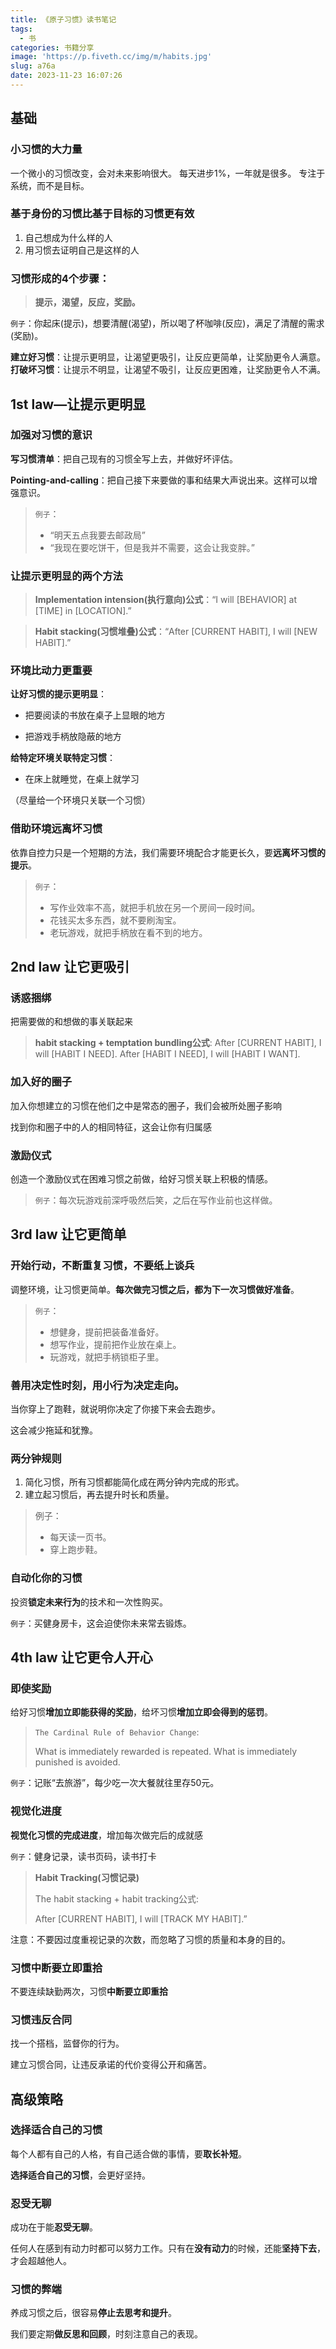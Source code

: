 ```yaml
---
title: 《原子习惯》读书笔记
tags:
  - 书
categories: 书籍分享
image: 'https://p.fiveth.cc/img/m/habits.jpg'
slug: a76a
date: 2023-11-23 16:07:26
---
```


## 基础

### 小习惯的大力量

一个微小的习惯改变，会对未来影响很大。
每天进步1%，一年就是很多。
专注于系统，而不是目标。

### 基于身份的习惯比基于目标的习惯更有效

1. 自己想成为什么样的人
2. 用习惯去证明自己是这样的人

### 习惯形成的4个步骤：

> **提示，渴望，反应，奖励。**

`例子`：你起床(提示)，想要清醒(渴望)，所以喝了杯咖啡(反应)，满足了清醒的需求(奖励)。

**建立好习惯**：让提示更明显，让渴望更吸引，让反应更简单，让奖励更令人满意。
**打破坏习惯**：让提示不明显，让渴望不吸引，让反应更困难，让奖励更令人不满。

## 1st law—让提示更明显

### 加强对习惯的意识

**写习惯清单**：把自己现有的习惯全写上去，并做好坏评估。

**Pointing-and-calling**：把自己接下来要做的事和结果大声说出来。这样可以增强意识。

> `例子`：
>
> - “明天五点我要去邮政局”
> - “我现在要吃饼干，但是我并不需要，这会让我变胖。”

### 让提示更明显的两个方法

> **Implementation intension(执行意向)公式**：“I will [BEHAVIOR] at [TIME] in [LOCATION].”

> **Habit stacking(习惯堆叠)公式**：“After [CURRENT HABIT], I will [NEW HABIT].”

### 环境比动力更重要

**让好习惯的提示更明显**：

- 把要阅读的书放在桌子上显眼的地方

- 把游戏手柄放隐蔽的地方

**给特定环境关联特定习惯**：

- 在床上就睡觉，在桌上就学习

（尽量给一个环境只关联一个习惯）

### 借助环境远离坏习惯

依靠自控力只是一个短期的方法，我们需要环境配合才能更长久，要**远离坏习惯的提示**。

> `例子`：
>
> - 写作业效率不高，就把手机放在另一个房间一段时间。
> - 花钱买太多东西，就不要刷淘宝。
> - 老玩游戏，就把手柄放在看不到的地方。

## 2nd law 让它更吸引

### 诱惑捆绑

把需要做的和想做的事关联起来

> **habit stacking + temptation bundling公式**:
> After [CURRENT HABIT], I will [HABIT I NEED].
> After [HABIT I NEED], I will [HABIT I WANT].

### 加入好的圈子

加入你想建立的习惯在他们之中是常态的圈子，我们会被所处圈子影响

找到你和圈子中的人的相同特征，这会让你有归属感

### 激励仪式

创造一个激励仪式在困难习惯之前做，给好习惯关联上积极的情感。

> `例子`：每次玩游戏前深呼吸然后笑，之后在写作业前也这样做。

## 3rd law 让它更简单

### 开始行动，不断重复习惯，不要纸上谈兵

调整环境，让习惯更简单。**每次做完习惯之后，都为下一次习惯做好准备**。

> `例子`：
>
> - 想健身，提前把装备准备好。
> - 想写作业，提前把作业放在桌上。
> - 玩游戏，就把手柄锁柜子里。

### 善用决定性时刻，用小行为决定走向。

当你穿上了跑鞋，就说明你决定了你接下来会去跑步。

这会减少拖延和犹豫。

### 两分钟规则

1. 简化习惯，所有习惯都能简化成在两分钟内完成的形式。
2. 建立起习惯后，再去提升时长和质量。

> 例子：
>
> - 每天读一页书。
> - 穿上跑步鞋。

### 自动化你的习惯

投资**锁定未来行为**的技术和一次性购买。

`例子`：买健身房卡，这会迫使你未来常去锻炼。

## 4th law 让它更令人开心

### 即使奖励

给好习惯**增加立即能获得的奖励**，给坏习惯**增加立即会得到的惩罚**。

> `The Cardinal Rule of Behavior Change`: 
>
> What is immediately rewarded is repeated. What is immediately punished is avoided.

`例子`：记账“去旅游”，每少吃一次大餐就往里存50元。

### 视觉化进度

**视觉化习惯的完成进度**，增加每次做完后的成就感

`例子`：健身记录，读书页码，读书打卡

> **Habit Tracking(习惯记录)**
>
> The habit stacking + habit tracking公式:
>
> After [CURRENT HABIT], I will [TRACK MY HABIT].”

注意：不要因过度重视记录的次数，而忽略了习惯的质量和本身的目的。

### 习惯中断要立即重拾

不要连续缺勤两次，习惯**中断要立即重拾**

### 习惯违反合同

找一个搭档，监督你的行为。

建立习惯合同，让违反承诺的代价变得公开和痛苦。

## 高级策略

### 选择适合自己的习惯

每个人都有自己的人格，有自己适合做的事情，要**取长补短**。

**选择适合自己的习惯**，会更好坚持。

### 忍受无聊

成功在于能**忍受无聊**。

任何人在感到有动力时都可以努力工作。只有在**没有动力**的时候，还能**坚持下去**，才会超越他人。

### 习惯的弊端

养成习惯之后，很容易**停止去思考和提升**。

我们要定期**做反思和回顾**，时刻注意自己的表现。
